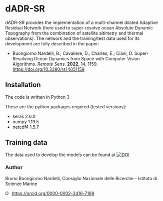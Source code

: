 # dADR-SR
dADR-SR provides the implementation of a multi-channel dilated Adaptive Residual Network (here used to super-resolve ocean Absolute Dynamic Topography from the combination of satellite altimetry and thermal observations). 
The network and the training/test data used for its development are fully described in the paper:

- Buongiorno Nardelli, B.; Cavaliere, D.; Charles, E.; Ciani, D. Super-Resolving Ocean Dynamics from Space with Computer Vision Algorithms. _Remote Sens._ **2022**, 14, 1159. https://doi.org/10.3390/rs14051159

## Installation

The code is written in Python 3
  
These are the python packages required (tested versions):  
- keras     2.6.0
- numpy     1.19.5
- netcdf4   1.5.7


## Training data
The data used to develop the models can be found at [![DOI](https://zenodo.org/badge/DOI/10.5281/zenodo.5815330.svg)](https://doi.org/10.5281/zenodo.5815330)

### Author
Bruno Buongiorno Nardelli, Consiglio Nazionale delle Ricerche - Istituto di Scienze Marine
<div itemscope itemtype="https://schema.org/Person"><a itemprop="sameAs" content="https://orcid.org/0000-0002-3416-7189" href="https://orcid.org/0000-0002-3416-7189" target="orcid.widget" rel="me noopener noreferrer" style="vertical-align:top;"><img src="https://orcid.org/sites/default/files/images/orcid_16x16.png" style="width:1em;margin-right:.5em;" alt="ORCID iD icon">https://orcid.org/0000-0002-3416-7189</a></div>
